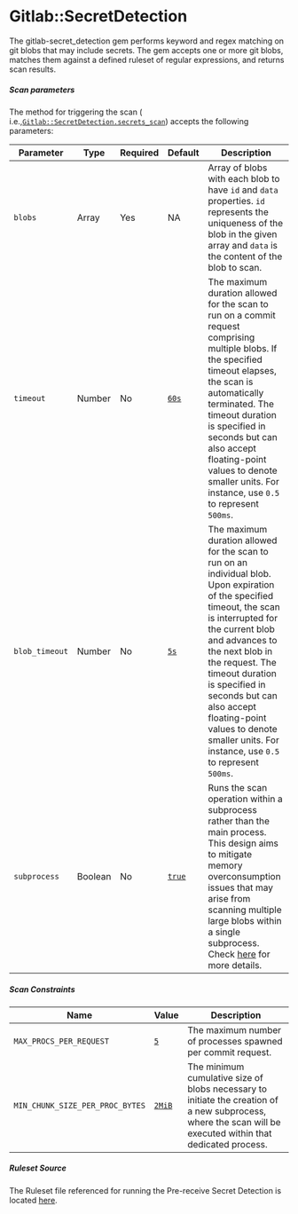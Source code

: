 # Gitlab::SecretDetection

The gitlab-secret_detection gem performs keyword and regex matching on git blobs that may include secrets. The gem accepts one or more git blobs, matches them against a defined ruleset of regular expressions, and returns scan results.

##### Scan parameters

The method for triggering the scan (
i.e.,[`Gitlab::SecretDetection.secrets_scan`](https://gitlab.com/gitlab-org/gitlab/-/blob/5dfcf7431bfff25519c05a7e66c0cbb8d7b362be/gems/gitlab-secret_detection/lib/gitlab/secret_detection/scan.rb#L75))
accepts the following parameters:

| Parameter      | Type    | Required | Default                                                                                                                                                             | Description                                                                                                                                                                                                                                                                                                                                                                |
|----------------|---------|----------|---------------------------------------------------------------------------------------------------------------------------------------------------------------------|----------------------------------------------------------------------------------------------------------------------------------------------------------------------------------------------------------------------------------------------------------------------------------------------------------------------------------------------------------------------------|
| `blobs`        | Array   | Yes      | NA                                                                                                                                                                  | Array of blobs with each blob to have `id` and `data` properties. `id` represents the uniqueness of the blob in the given array and `data` is the content of the blob to scan.                                                                                                                                                                                             |
| `timeout`      | Number  | No       | [`60s`](https://gitlab.com/gitlab-org/gitlab/-/blob/5dfcf7431bfff25519c05a7e66c0cbb8d7b362be/gems/gitlab-secret_detection/lib/gitlab/secret_detection/scan.rb#L22)  | The maximum duration allowed for the scan to run on a commit request comprising multiple blobs. If the specified timeout elapses, the scan is automatically terminated. The timeout duration is specified in seconds but can also accept floating-point values to denote smaller units. For instance, use `0.5` to represent `500ms`.                                      |
| `blob_timeout` | Number  | No       | [`5s`](https://gitlab.com/gitlab-org/gitlab/-/blob/5dfcf7431bfff25519c05a7e66c0cbb8d7b362be/gems/gitlab-secret_detection/lib/gitlab/secret_detection/scan.rb#L24)   | The maximum duration allowed for the scan to run on an individual blob. Upon expiration of the specified timeout, the scan is interrupted for the current blob and advances to the next blob in the request. The timeout duration is specified in seconds but can also accept floating-point values to denote smaller units. For instance, use `0.5` to represent `500ms`. |
| `subprocess`   | Boolean | No       | [`true`](https://gitlab.com/gitlab-org/gitlab/-/blob/5dfcf7431bfff25519c05a7e66c0cbb8d7b362be/gems/gitlab-secret_detection/lib/gitlab/secret_detection/scan.rb#L34) | Runs the scan operation within a subprocess rather than the main process. This design aims to mitigate memory overconsumption issues that may arise from scanning multiple large blobs within a single subprocess. Check [here](https://docs.gitlab.com/ee/architecture/blueprints/secret_detection/decisions/002_run_scan_within_subprocess.html) for more details.       |

##### Scan Constraints

| Name                            | Value                                                                                                                                                               | Description                                                                                                                                                 |
|---------------------------------|---------------------------------------------------------------------------------------------------------------------------------------------------------------------|-------------------------------------------------------------------------------------------------------------------------------------------------------------|
| `MAX_PROCS_PER_REQUEST`         | [`5`](https://gitlab.com/gitlab-org/gitlab/-/blob/5dfcf7431bfff25519c05a7e66c0cbb8d7b362be/gems/gitlab-secret_detection/lib/gitlab/secret_detection/scan.rb#L29)    | The maximum number of processes spawned per commit request.                                                                                                 |
| `MIN_CHUNK_SIZE_PER_PROC_BYTES` | [`2MiB`](https://gitlab.com/gitlab-org/gitlab/-/blob/5dfcf7431bfff25519c05a7e66c0cbb8d7b362be/gems/gitlab-secret_detection/lib/gitlab/secret_detection/scan.rb#L32) | The minimum cumulative size of blobs necessary to initiate the creation of a new subprocess, where the scan will be executed within that dedicated process. |

##### Ruleset Source

The Ruleset file referenced for running the Pre-receive Secret Detection is
located [here](https://gitlab.com/gitlab-org/gitlab/-/blob/2da1c72dbc9df4d9130262c6b79ea785b6bb14ac/gems/gitlab-secret_detection/lib/gitleaks.toml).

